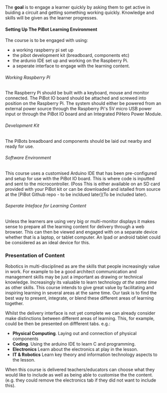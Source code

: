 The **goal** is to engage a learner quickly by asking them to get active in buiding a circuit and getting something working quickly. Knowledge and skills will be given as the learner progresses.

#### Setting Up The PiBot Learning Environment

The course is to be engaged with using:
- a working raspberry pi set up 
- the pibot development kit (breadboard, components etc)
- the ardunio IDE set up and working on the Raspberry Pi.
- a seperate interface to engage with the learning content. 

###### Working Raspberry Pi 
The Raspberry Pi should be built with a keyboard, mouse and monitor connected. The PiBot IO board should be attached and screwed into position on the Raspberry Pi.  The system should either be powered from an external power source through the Raspberry Pi's 5V micro USB power input or through the PiBot IO board and an Integrated PiHero Power Module. 

###### Development Kit
The PiBots breadboard and components should be laid out nearby and ready for use. 

###### Software Environment
This course uses a customised Arduino IDE that has been pre-configured and setup for use with the PiBot IO board. This is where code is inputted and sent to the microcontroller.   (Poss This is either available on an SD card provided with your PiBot kit or can be downloaded and istalled from source at the [PiBot Github repo - to be incldued later](To be included later).

###### Seperate Inteface for Learning Content
Unless the learners are using very big or multi-monitor displays it makes sense to prepare all the learning content for delivery through a web browser.  This can then be viewed and engaged with on a separate device whether that is a laptop, or tablet computer. An Ipad or android tablet could be considered as an ideal device for this. 


### Presentation of Content
Robotics in multi-disciplined as are the skills that people increasingly value in work. For example to be a good architect communication and management skills may be just a important as drawing or technical knowledge. Increasingly its valuable to learn technology *at the same time* as other skills. This course intends to give great value by facilitating and inspiring learning in several areas at the same time.  Our task is to find the best way to present, integrate, or blend these different areas of learning together.  

Whilst the delivery interface is not yet complete we can already consider make distinctions between different areas of learning. This, for example, could be then be presented on diffferent tabs. e.g.:
- **Physical Computing**. Laying out and connection of physical components 
- **Coding**. Using the arduino IDE to learn C and programming.
- **Electronics** Learn about the electronics at play in the lesson.
- **IT & Robotics** Learn key theory and information technology aspects to the lesson. 

When this course is delivered teachers/educators can choose what they would like to include as well as being able to customise the  the content.  (e.g. they could remove the electronics tab if they did not want to include this).
